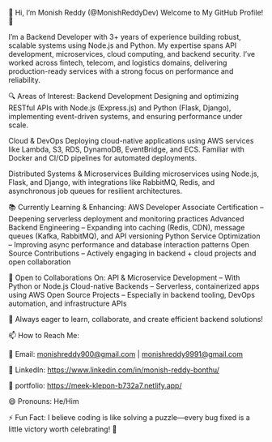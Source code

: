 
👋 Hi, I’m Monish Reddy (@MonishReddyDev)
Welcome to My GitHub Profile! 👋

I’m a Backend Developer with 3+ years of experience building robust, scalable systems using Node.js and Python. My expertise spans API development, microservices, cloud computing, and backend security. I’ve worked across fintech, telecom, and logistics domains, delivering production-ready services with a strong focus on performance and reliability.


🔍 Areas of Interest:
Backend Development
Designing and optimizing RESTful APIs with Node.js (Express.js) and Python (Flask, Django), implementing event-driven systems, and ensuring performance under scale.

Cloud & DevOps
Deploying cloud-native applications using AWS services like Lambda, S3, RDS, DynamoDB, EventBridge, and ECS. Familiar with Docker and CI/CD pipelines for automated deployments.

Distributed Systems & Microservices
Building microservices using Node.js, Flask, and Django, with integrations like RabbitMQ, Redis, and asynchronous job queues for resilient architectures.


📚 Currently Learning & Enhancing:
AWS Developer Associate Certification – Deepening serverless deployment and monitoring practices
Advanced Backend Engineering – Expanding into caching (Redis, CDN), message queues (Kafka, RabbitMQ), and API versioning
Python Service Optimization – Improving async performance and database interaction patterns
Open Source Contributions – Actively engaging in backend + cloud projects and open collaboration


🤝 Open to Collaborations On:
API & Microservice Development – With Python or Node.js
Cloud-native Backends – Serverless, containerized apps using AWS
Open Source Projects – Especially in backend tooling, DevOps automation, and infrastructure APIs


🚀 Always eager to learn, collaborate, and create efficient backend solutions!

📫 How to Reach Me:

📧 Email: monishreddy900@gmail.com | monishreddy9991@gmail.com

💼 LinkedIn: https://www.linkedin.com/in/monish-reddy-bonthu/

💼 portfolio: https://meek-klepon-b732a7.netlify.app/

😄 Pronouns:
He/Him

⚡ Fun Fact:
I believe coding is like solving a puzzle—every bug fixed is a little victory worth celebrating! 🧩

